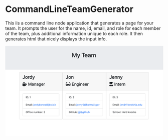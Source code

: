 # CommandLineTeamGenerator

This iis a command line node application that generates a page for your team. It prompts the user for the name, id, email, and role for each member of the team, plus additional information unique to each role. It then generates html that nicely displays the input info. 

![image](./Assets/ScreenShot.png)